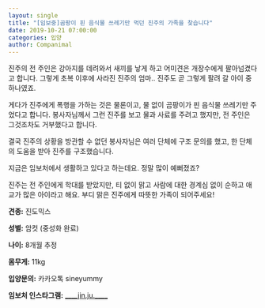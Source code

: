 ```yaml
---
layout: single
title: "[임보중]곰팡이 핀 음식물 쓰레기만 먹던 진주의 가족을 찾습니다"
date: 2019-10-21 07:00:00
categories: 입양
author: Companimal
---
```


진주의 전 주인은 강아지를 데려와서 새끼를 낳게 하고 어미견은 개장수에게 팔아넘겼다고 합니다. 그렇게 초복 이후에 사라진 진주의 엄마.. 진주도 곧 그렇게 팔려 갈 아이 중 하나였죠.

게다가 진주에게 폭행을 가하는 것은 물론이고, 물 없이 곰팡이가 핀 음식물 쓰레기만 주었다고 합니다. 봉사자님께서 그런 진주를 보고 물과 사료를 주려고 했지만, 전 주인은 그것조차도 거부했다고 합니다.

결국 진주의 상황을 방관할 수 없던 봉사자님은 여러 단체에 구조 문의를 했고, 한 단체의 도움을 받아 진주를 구조했습니다.

지금은 임보처에서 생활하고 있다고 하는데요. 정말 많이 예뻐졌죠?

진주는 전 주인에게 학대를 받았지만, 티 없이 맑고 사람에 대한 경계심 없이 순하고 애교가 많은 아이라고 해요. 부디 맑은 진주에게 따뜻한 가족이 되어주세요!

**견종:** 진도믹스

**성별:** 암컷 (중성화 완료)

**나이:** 8개월 추정

**몸무게:** 11kg

**입양문의:** 카카오톡 sineyummy

**임보처 인스타그램:** [\_\_\_\_jin.ju.\_\_\_\_](https://www.instagram.com/____jin.ju.____/)
